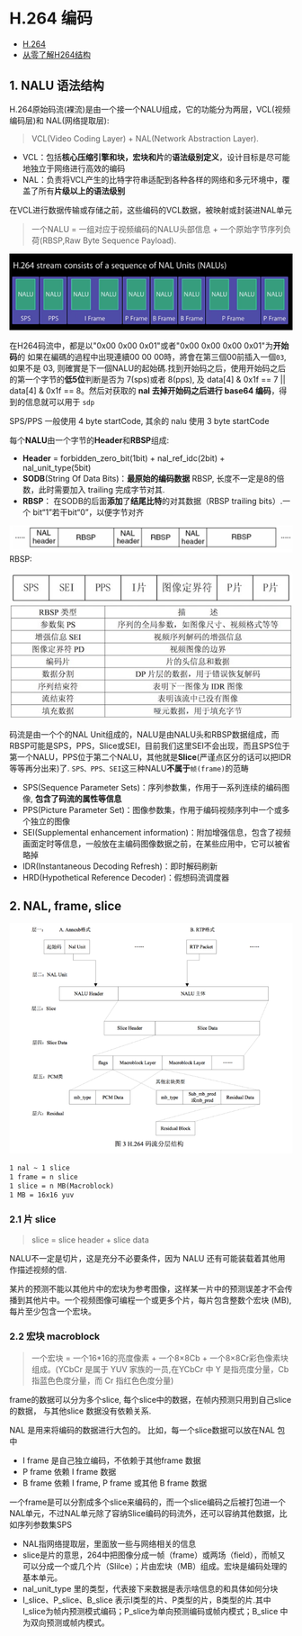 # H.264 编码

- [H.264](https://blog.csdn.net/qq_29350001/article/details/78226286)
- [从零了解H264结构](http://www.iosxxx.com/blog/2017-08-09-%E4%BB%8E%E9%9B%B6%E4%BA%86%E8%A7%A3H264%E7%BB%93%E6%9E%84.html)

## 1. NALU 语法结构

H.264原始码流(裸流)是由一个接一个NALU组成，它的功能分为两层，VCL(视频编码层)和 NAL(网络提取层):

> VCL(Video Coding Layer) + NAL(Network Abstraction Layer).

- VCL：包括**核心压缩引擎和块，宏块和片**的**语法级别定义**，设计目标是尽可能地独立于网络进行高效的编码
- NAL：负责将VCL产生的比特字符串适配到各种各样的网络和多元环境中，覆盖了所有**片级以上的语法级别**

在VCL进行数据传输或存储之前，这些编码的VCL数据，被映射或封装进NAL单元

> 一个NALU = 一组对应于视频编码的NALU头部信息 + 一个原始字节序列负荷(RBSP,Raw Byte Sequence Payload).

![NALUnits](../img/NALUnits.png)

在H264码流中，都是以"0x00 0x00 0x01"或者"0x00 0x00 0x00 0x01"为**开始码**的 如果在編碼的過程中出現連續00 00 00時，將會在第三個00前插入一個`03`, 如果不是 03, 则確實是下一個NALU的起始碼.找到开始码之后，使用开始码之后的第一个字节的**低5位**判断是否为 7(sps)或者 8(pps), 及 data[4] & 0x1f == 7 || data[4] & 0x1f == 8。然后对获取的 **nal 去掉开始码之后进行 base64 编码**，得到的信息就可以用于 `sdp`

SPS/PPS 一般使用 4 byte startCode, 其余的 nalu 使用 3 byte startCode

每个**NALU**由一个字节的**Header**和**RBSP**组成:

- **Header** = forbidden_zero_bit(1bit) + nal_ref_idc(2bit) + nal_unit_type(5bit)
- **SODB**(String Of Data Bits)：**最原始的编码数据** RBSP, 长度不一定是8的倍数，此时需要加入 trailing 完成字节对其.
- **RBSP**： 在SODB的后面**添加**了**结尾比特**的对其数据（RBSP trailing bits）.一个 bit“1”若干bit“0”，以便字节对齐

![nals](../img/h264_nal.png)
RBSP:

![rbsp](../img/h264_rbsp_demo.png)
![rbsp](../img/h264_rbsp.png)

码流是由一个个的NAL Unit组成的，NALU是由NALU头和RBSP数据组成，而RBSP可能是SPS，PPS，Slice或SEI，目前我们这里SEI不会出现，而且SPS位于第一个NALU，PPS位于第二个NALU，其他就是**Slice**(严谨点区分的话可以把IDR等等再分出来)了. `SPS、PPS、SEI`这三种NALU**不属于**`帧(frame)`的范畴

- SPS(Sequence Parameter Sets)：序列参数集，作用于一系列连续的编码图像, **包含了码流的属性等信息**
- PPS(Picture Parameter Set)：图像参数集，作用于编码视频序列中一个或多个独立的图像
- SEI(Supplemental enhancement information)：附加增强信息，包含了视频画面定时等信息，一般放在主编码图像数据之前，在某些应用中，它可以被省略掉
- IDR(Instantaneous Decoding Refresh)：即时解码刷新
- HRD(Hypothetical Reference Decoder)：假想码流调度器

## 2. NAL, frame, slice

![h264 struct](../img/h264_struct.png)

``` text
1 nal ~ 1 slice
1 frame = n slice
1 slice = n MB(Macroblock)
1 MB = 16x16 yuv
```

### 2.1 片 slice

> slice = slice header + slice data

NALU不一定是切片，这是充分不必要条件，因为 NALU 还有可能装载着其他用作描述视频的信.

某片的预测不能以其他片中的宏块为参考图像，这样某一片中的预测误差才不会传播到其他片中。一个视频图像可编程一个或更多个片，每片包含整数个宏块 (MB),每片至少包含一个宏块。

### 2.2 宏块 macroblock

> 一个宏块 = 一个16*16的亮度像素 + 一个8×8Cb + 一个8×8Cr彩色像素块组成。(YCbCr 是属于 YUV 家族的一员,在YCbCr 中 Y 是指亮度分量，Cb 指蓝色色度分量，而 Cr 指红色色度分量)

frame的数据可以分为多个slice, 每个slice中的数据，在帧内预测只用到自己slice的数据， 与其他slice 数据没有依赖关系.

NAL 是用来将编码的数据进行大包的。 比如，每一个slice数据可以放在NAL 包中

- I frame 是自己独立编码，不依赖于其他frame 数据
- P frame 依赖 I frame 数据
- B frame 依赖 I frame, P frame 或其他 B frame 数据

一个frame是可以分割成多个slice来编码的，而一个slice编码之后被打包进一个NAL单元，不过NAL单元除了容纳Slice编码的码流外，还可以容纳其他数据，比如序列参数集SPS

- NAL指网络提取层，里面放一些与网络相关的信息
- slice是片的意思，264中把图像分成一帧（frame）或两场（field），而帧又可以分成一个或几个片（Slilce）；片由宏块（MB）组成。宏块是编码处理的基本单元。
- nal_unit_type 里的类型，代表接下来数据是表示啥信息的和具体如何分块
- I_slice、P_slice、B_slice 表示I类型的片、P类型的片，B类型的片.其中I_slice为帧内预测模式编码；P_slice为单向预测编码或帧内模式；B_slice 中为双向预测或帧内模式。